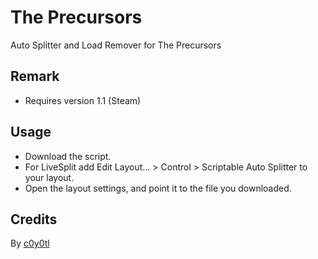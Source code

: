 # The Precursors
Auto Splitter and Load Remover for The Precursors
## Remark
* Requires version 1.1 (Steam)
## Usage
* Download the script.
* For LiveSplit add Edit Layout... > Control > Scriptable Auto Splitter to your layout.
* Open the layout settings, and point it to the file you downloaded.
## Credits
By [c0y0tl](https://www.twitch.tv/c0y0tl)
